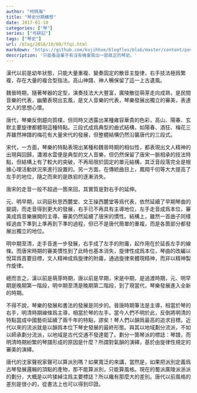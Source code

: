 ```yaml
---
author: "柯棋瀚"
title: "琴史分期構想"
date: 2017-01-10
categories: ["琴"]
series: ["㢧耕記"]
tags: ["琴史"]
url: /blog/2018/10/08/ffqi.html
markdown: 'https://github.com/kujihhoe/blogflex/blob/master/content/post/2018-10-08-ffqi.md'
description: '只能看這輩子有沒有機會寫出一部眞正的琴史。'
---
```


漢代以前是幼年狀態，只能大量重複、變奏固定的散音主旋律，右手技法極爲繁複，存在大量的複合型指法。<v>高山</v><n>神譜</n>、<v>神人暢</v>保留了這一上古遺風。

魏晉時期，隨著琴器的定型，演奏技法大大豐富，<v>廣陵散</v>從萌芽走向成熟，是民間音樂的代表，<v>幽蘭</v>表現出玄風，是文人音樂的代表，琴樂發展出獨立的審美，表達文人的思想心懷。

唐代，琴樂反倒趨向質樸，但同時又透露出某種雍容華貴的色彩，<v>高山</v>、<v>陽春</v>、<v>玄默</v>主要旋律都體現這種特點。三段式成爲典型的曲式結構，如<v>陽春</v>、<v>酒狂</v>、<v>梅花三弄</v><n>雖然<v>神譜</v>的<v>梅花</v>有大量宋代的發展，但整體結構仍然沿襲唐代的三段式</n>。

宋代，一方面，琴樂的特點表現出某種和魏晉時期的相似性，都表現出文人精神的出現與回歸，<v>瀟湘水雲</v>便是典型的文人音樂，但仍然保留了唐宋一脈相承的技法特點，但結構上有了較大的突破，不再局限於固定的單元結構，其泛音段落完全是根據心理活動狀況來進行設置的。另一方面，在傳統曲目上，<v>鳳翔千仞</v>等大大提高了左手的地位，隨之而來的是跌宕的逐漸消失。

唐宋的走音一般不超過一箇來回，其實質是對右手的延伸。

元、明早期，以<v>洞庭秋思</v><n>西麓堂</n>、<v>文王操</v><n>西麓堂</n>等爲代表，依然延續了早期琴曲的變調，而走音得到更大的發展，右手已不再具有主導地位，左手走音成爲本位，審美成爲音樂展開的主導，審美仍然延續了唐宋的慣性。結構上，雖然一首曲子同樣經過由下準到上準再到下準的過程，但已不是唐代簡單的重複，而是各箇部分都發展出獨立的地位。

明中期至清，走手音進一步發展，右手成了左手的附庸，起作用在於延長左手的線條。而唐宋時期的審美慣性到了此時也基本消失，旋律性成爲本位，琴曲的改編以悅耳爲首要目標，文人精神成爲旋律的附庸，通過旋律來體現精神，而非以精神製作旋律。

總而言之，漢以前是萌芽時期，唐以前是早期，宋是中期，是過渡時期，元、明早期是晚期第一階段，明中期至清是晚期第二階段，到了現當代，琴樂發展進入全新的時期。

不得不說，琴樂的發展和書法的發展是同步的。晉唐時期筆法是主導，相當於琴的右手，明清時期線條爲主導，相當於琴的左手。當今人們不明於此，反倒將明清的特點當成中國藝術延續了兩千年的特點，謬矣！琴人們以韻爲最高的追求目標。近代以來的流派就是以韻爲本位下琴史發展的最終形態。與其以地域劃分流派，不如以師承劃分流派，以地域是古代交通不發達罷了。劃分一箇琴派的標誌：琴譜，而明清時期紛繁的琴譜形成的原因是什麼？所謂對氣韻的演繹，基於由旋律性規定的審美的演繹。

唐代的沈家聲祝家聲可以算派別嗎？如果寬泛的來講，當然是，如果把派別定義爲古琴發展邏輯的頂點的產物，那不能算派別，只能算風格。現在的蜀派廣陵派浙派的劃分，大概是以吟猱綽注爲主要標誌？所以纔有那麼大的差別。唐代以前風格的差別是很小的，從書法上也可以得到印證。
